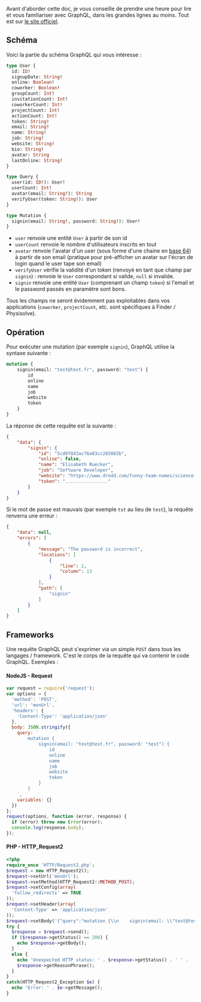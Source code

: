 Avant d'aborder cette doc, je vous conseille de prendre une heure pour lire et vous familiariser avec GraphQL, dans les grandes lignes au moins. Tout est sur [le site officiel](https://graphql.org/).

## Schéma

Voici la partie du schéma GraphQL qui vous intéresse :

```graphql
type User {
  id: ID!
  signupDate: String!
  online: Boolean!
  coworker: Boolean!
  groupCount: Int!
  invitationCount: Int!
  coworkerCount: Int!
  projectCount: Int!
  actionCount: Int!
  token: String!
  email: String! 
  name: String!
  job: String! 
  website: String! 
  bio: String! 
  avatar: String
  lastOnline: String!
}

type Query {
  user(id: ID!): User!
  userCount: Int!
  avatar(email: String!): String
  verifyUser(token: String!): User
}

type Mutation {
  signin(email: String!, password: String!): User!
}
```

- `user` renvoie une entité `User` à partir de son id
- `userCount` renvoie le nombre d'utilisateurs inscrits en tout
- `avatar` renvoie l'avatar d'un user (sous forme d'une chaine en [base 64](https://fr.wikipedia.org/wiki/Base64)) à partir de son email (pratique pour pré-afficher un avatar sur l'écran de login quand le user tape son email)
- `verifyUser` vérifie la validité d'un token (renvoyé en tant que champ par `signin`) : renvoie le `User` correspondant si valide, `null` si invalide.
- `signin` renvoie une entité `User` (comprenant un champ `token`) si l'email et le password passés en paramètre sont bons.

Tous les champs ne seront évidemment pas exploitables dans vos applications (`coworker`, `projectCount`, etc. sont spécifiques à Finder / Physisolve).

## Opération

Pour exécuter une mutation (par exemple `signin`), GraphQL utilise la syntaxe suivante :

```graphql
mutation {
    signin(email: "test@test.fr", password: "test") {
        id
        online
        name
        job
        website
        token
    }
}
```

La réponse de cette requête est la suivante :

```json
{
    "data": {
        "signin": {
            "id": "5cd0f843acf6e83cc265083b",
            "online": false,
            "name": "Elisabeth Ruecker",
            "job": "Software Developer",
            "website": "https://www.drodd.com/funny-team-names/science-team-names.html",
            "token": "................"
        }
    }
}
```

Si le mot de passe est mauvais (par exemple `tst` au lieu de `test`), la requête renverra une erreur :

```json
{
    "data": null,
    "errors": [
        {
            "message": "The password is incorrect",
            "locations": [
                {
                    "line": 2,
                    "column": 13
                }
            ],
            "path": [
                "signin"
            ]
        }
    ]
}
```

## Frameworks

Une requête GraphQL peut s'exprimer via un simple `POST` dans tous les langages / framework. C'est le corps de la requête qui va contenir le code GraphQL. Exemples :

#### NodeJS - Request

```javascript
var request = require('request');
var options = {
  'method': 'POST',
  'url': 'monUrl',
  'headers': {
    'Content-Type': 'application/json'
  },
  body: JSON.stringify({
    query: `
        mutation {
            signin(email: "test@test.fr", password: "test") {
                id
                online
                name
                job
                website
                token
            }
        }
    `,
    variables: {}
  })
};
request(options, function (error, response) { 
  if (error) throw new Error(error);
  console.log(response.body);
});
```

#### PHP - HTTP_Request2

```php
<?php
require_once 'HTTP/Request2.php';
$request = new HTTP_Request2();
$request->setUrl('monUrl');
$request->setMethod(HTTP_Request2::METHOD_POST);
$request->setConfig(array(
  'follow_redirects' => TRUE
));
$request->setHeader(array(
  'Content-Type' => 'application/json'
));
$request->setBody('{"query":"mutation {\\n    signin(email: \\"test@test.fr\\", password: \\"test\\") {\\n        id\\n        online\\n        name\\n        job\\n        website\\n        token\\n    }\\n}\\n","variables":{}}');
try {
  $response = $request->send();
  if ($response->getStatus() == 200) {
    echo $response->getBody();
  }
  else {
    echo 'Unexpected HTTP status: ' . $response->getStatus() . ' ' .
    $response->getReasonPhrase();
  }
}
catch(HTTP_Request2_Exception $e) {
  echo 'Error: ' . $e->getMessage();
}
```
